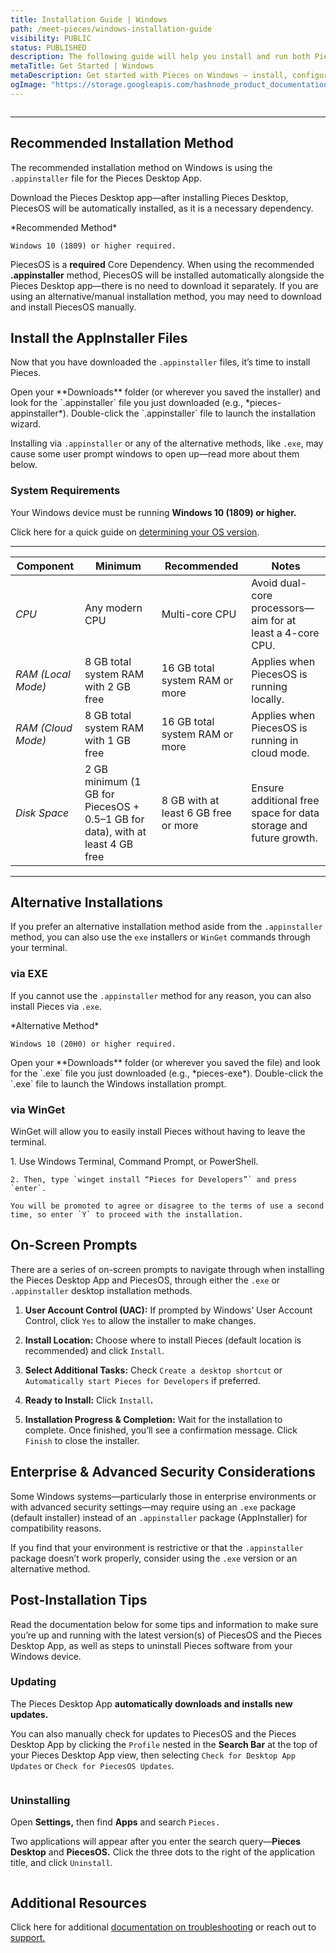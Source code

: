 ```yaml
---
title: Installation Guide | Windows
path: /meet-pieces/windows-installation-guide
visibility: PUBLIC
status: PUBLISHED
description: The following guide will help you install and run both PiecesOS and the Pieces for Developers Desktop Application quickly and easily on your Windows device.
metaTitle: Get Started | Windows
metaDescription: Get started with Pieces on Windows – install, configure, troubleshoot and optimize your setup for seamless AI-powered development.
ogImage: "https://storage.googleapis.com/hashnode_product_documentation_assets/og_images/meet_pieces/meet_pieces_windows_install.png"
---
```


<Image src="https://storage.googleapis.com/hashnode_product_documentation_assets/meet_pieces_assets/trimmed_windows_banner.png" alt="" align="center" fullwidth="true" />

***

## Recommended Installation Method

The recommended installation method on Windows is using the `.appinstaller` file for the Pieces Desktop App.

Download the Pieces Desktop app—after installing Pieces Desktop, PiecesOS will be automatically installed, as it is a necessary dependency.

<CardGroup cols={1}>
  <Card title="Download — Pieces Desktop App" image="https://cdn.hashnode.com/res/hashnode/image/upload/v1744838536184/842e4eed-5111-45d2-8157-23bb8fa64049.webp" href="https://builds.pieces.app/stages/production/appinstaller/pieces_for_x.appinstaller" gaEvent="doc_download_click" gaPlatform="windows">
    *Recommended Method*

    Windows 10 (1809) or higher required.
  </Card>
</CardGroup>

<Callout type="alert">
  
  PiecesOS is a **required** Core Dependency. When using the recommended <strong>.appinstaller</strong> method, PiecesOS will be installed automatically alongside the Pieces Desktop app—there is no need to download it separately. If you are using an alternative/manual installation method, you may need to download and install PiecesOS manually.

</Callout>

## Install the AppInstaller Files

Now that you have downloaded the `.appinstaller` files, it’s time to install Pieces.

<Steps>
  <Step title="Find Saved Location">
    Open your **Downloads** folder (or wherever you saved the installer) and look for the `.appinstaller` file you just downloaded (e.g., *pieces-appinstaller*).
  </Step>

  <Step title="Open the Installer">
    Double-click the `.appinstaller` file to launch the installation wizard.
  </Step>
</Steps>

Installing via `.appinstaller` or any of the alternative methods, like `.exe`, may cause some user prompt windows to open up—read more about them below.

### System Requirements

Your Windows device must be running **Windows 10 (1809) or higher.**

Click here for a quick guide on [determining your OS version](/products/meet-pieces/troubleshooting/windows#checking-windows-version).

***

| **Component**      | **Minimum**                                                                   | **Recommended**                      | **Notes**                                                        |
| ------------------ | ----------------------------------------------------------------------------- | ------------------------------------ | ---------------------------------------------------------------- |
| *CPU*              | Any modern CPU                                                                | Multi-core CPU                       | Avoid dual-core processors—aim for at least a 4-core CPU.        |
| *RAM (Local Mode)* | 8 GB total system RAM with 2 GB free                                          | 16 GB total system RAM or more       | Applies when PiecesOS is running locally.                        |
| *RAM (Cloud Mode)* | 8 GB total system RAM with 1 GB free                                          | 16 GB total system RAM or more       | Applies when PiecesOS is running in cloud mode.                  |
| *Disk Space*       | 2 GB minimum (1 GB for PiecesOS + 0.5–1 GB for data), with at least 4 GB free | 8 GB with at least 6 GB free or more | Ensure additional free space for data storage and future growth. |

***

## Alternative Installations

If you prefer an alternative installation method aside from the `.appinstaller` method, you can also use the `exe` installers or `WinGet` commands through your terminal.

### via EXE

If you cannot use the `.appinstaller` method for any reason, you can also install Pieces via `.exe`.

<CardGroup cols={1}>
  <Card title="Download — Pieces Desktop App (EXE)" image="https://cdn.hashnode.com/res/hashnode/image/upload/v1744838637934/aeebf045-f502-4896-8d99-104607d9ede1.webp" href="https://builds.pieces.app/stages/production/pieces_for_x/windows-exe/download?download=true&product=DOCUMENTATION_WEBSITE&_gl=1*1a9yqbf*_gcl_au*OTQ5NDE1NTA4LjE3Mzk0NjU4MzM.*_ga*MTI0OTgzMTMuMTcyNDA5ODQwNg..*_ga_BVYEFRWCYX*MTc0MDc4MjM4Mi44LjAuMTc0MDc4MjM4Mi42MC4wLjA." gaEvent="doc_download_click" gaPlatform="windows">
    *Alternative Method*

    Windows 10 (20H0) or higher required.
  </Card>
</CardGroup>

<Steps>
  <Step title="Find Saved Location">
    Open your **Downloads** folder (or wherever you saved the file) and look for the `.exe` file you just downloaded (e.g., *pieces-exe*).
  </Step>

  <Step title="Open the Installer">
    Double-click the `.exe` file to launch the Windows installation prompt.
  </Step>
</Steps>

### via WinGet

WinGet will allow you to easily install Pieces without having to leave the terminal.

<CardGroup cols={1}>
  <Card title="WinGet — Pieces for Developers" image="https://cdn.hashnode.com/res/hashnode/image/upload/v1742407336840/6b4388ed-d065-4afa-9459-699b78240db3.webp">
    1. Use Windows Terminal, Command Prompt, or PowerShell.

    2. Then, type `winget install “Pieces for Developers”` and press `enter`.

    You will be promoted to agree or disagree to the terms of use a second time, so enter `Y` to proceed with the installation.
  </Card>
</CardGroup>

## On-Screen Prompts

There are a series of on-screen prompts to navigate through when installing the Pieces Desktop App and PiecesOS, through either the `.exe` or `.appinstaller` desktop installation methods.

1. **User Account Control (UAC):** If prompted by Windows’ User Account Control, click `Yes` to allow the installer to make changes.

2. **Install Location:** Choose where to install Pieces (default location is recommended) and click `Install`.

3. **Select Additional Tasks:** Check `Create a desktop shortcut` or `Automatically start Pieces for Developers` if preferred.

4. **Ready to Install:** Click `Install`**.**

5. **Installation Progress & Completion:** Wait for the installation to complete. Once finished, you’ll see a confirmation message. Click `Finish` to close the installer.

## Enterprise & Advanced Security Considerations

Some Windows systems—particularly those in enterprise environments or with advanced security settings—may require using an `.exe` package (default installer) instead of an `.appinstaller` package (AppInstaller) for compatibility reasons.

If you find that your environment is restrictive or that the `.appinstaller` package doesn’t work properly, consider using the `.exe` version or an alternative method.

## Post-Installation Tips

Read the documentation below for some tips and information to make sure you’re up and running with the latest version(s) of PiecesOS and the Pieces Desktop App, as well as steps to uninstall Pieces software from your Windows device.

### Updating

The Pieces Desktop App **automatically downloads and installs new updates.**

You can also manually check for updates to PiecesOS and the Pieces Desktop App by clicking the `Profile` nested in the **Search Bar** at the top of your Pieces Desktop App view, then selecting `Check for Desktop App Updates` or `Check for PiecesOS Updates`.

<Image src="https://storage.googleapis.com/hashnode_product_documentation_assets/meet_pieces_assets/meet_pieces/get_started/windows/windows_check_pfd_for_updates.gif" alt="" align="center" fullwidth="true" />

### Uninstalling

Open **Settings,** then find **Apps** and search `Pieces.`

Two applications will appear after you enter the search query—**Pieces Desktop** and **PiecesOS.** Click the three dots to the right of the application title, and click `Uninstall`.

<Image src="https://storage.googleapis.com/hashnode_product_documentation_assets/meet_pieces_assets/meet_pieces/get_started/windows/uninstalling_on_windows.gif" alt="" align="center" fullwidth="true" />

## Additional Resources

Click here for additional [documentation on troubleshooting](/products/meet-pieces/troubleshooting) or reach out to [support.](/products/support)